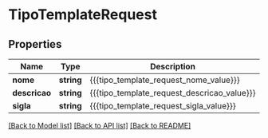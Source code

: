 # TipoTemplateRequest

## Properties
Name | Type | Description | Notes
------------ | ------------- | ------------- | -------------
**nome** | **string** | {{{tipo_template_request_nome_value}}} | [optional] 
**descricao** | **string** | {{{tipo_template_request_descricao_value}}} | [optional] 
**sigla** | **string** | {{{tipo_template_request_sigla_value}}} | [optional] 

[[Back to Model list]](../README.md#documentation-for-models) [[Back to API list]](../README.md#documentation-for-api-endpoints) [[Back to README]](../README.md)


